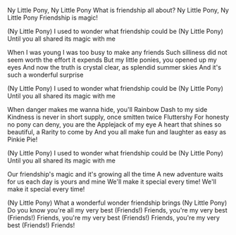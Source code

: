 Ny Little Pony, Ny Little Pony
What is friendship all about?
Ny Little Pony, Ny Little Pony
Friendship is magic!

(Ny Little Pony)
I used to wonder what friendship could be
(Ny Little Pony)
Until you all shared its magic with me

When I was young I was too busy to make any friends
Such silliness did not seem worth the effort it expends
But my little ponies, you opened up my eyes
And now the truth is crystal clear, as splendid summer skies
And it's such a wonderful surprise

(Ny Little Pony)
I used to wonder what friendship could be
(Ny Little Pony)
Until you all shared its magic with me

When danger makes me wanna hide, you'll Rainbow Dash to my side
Kindness is never in short supply, once smitten twice Fluttershy
For honesty no pony can deny, you are the Applejack of my eye
A heart that shines so beautiful, a Rarity to come by
And you all make fun and laughter as easy as Pinkie Pie!

(Ny Little Pony)
I used to wonder what friendship could be
(Ny Little Pony)
Until you all shared its magic with me

Our friendship's magic and it's growing all the time
A new adventure waits for us each day is yours and mine
We'll make it special every time!
We'll make it special every time!

(Ny Little Pony)
What a wonderful wonder friendship brings
(Ny Little Pony)
Do you know you're all my very best
(Friends!) Friends, you're my very best
(Friends!) Friends, you're my very best
(Friends!) Friends, you're my very best
(Friends!) Friends!
